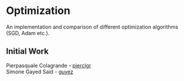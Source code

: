 # Optimization
An implementation and comparison of different optimization algorithms (SGD, Adam etc.).

## Initial Work
Pierpasquale Colagrande - [pierclgr](https://github.com/pierclgr)  
Simone Gayed Said - [guyez](https://github.com/guyez)
